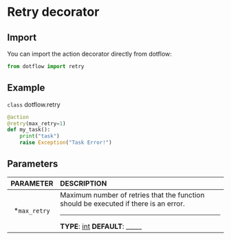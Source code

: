 # Retry decorator

## Import

You can import the action decorator directly from dotflow:

```python
from dotflow import retry
```

## Example

`class` dotflow.retry

```python
@action
@retry(max_retry=1)
def my_task():
    print("task")
    raise Exception("Task Error!")
```

## Parameters

| PARAMETER  | DESCRIPTION      |
|:-----------:|:---------------|
| *`max_retry` | Maximum number of retries that the function should be executed if there is an error. <hr> **TYPE**: [int](https://docs.python.org/3/library/functions.html#int) **DEFAULT**: _____ |
